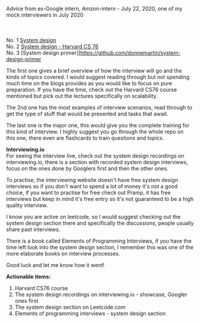 Advice from ex-Google intern, Amzon-intern - July 22, 2020, one of my mock interviewers in July 2020<br>
<br><br><br>
No. 1 [System design](https://github.com/shashank88/system_design)<br>
No. 2 [System design - Harvard CS 76](https://github.com/checkcheckzz/system-design-interview)<br>
No. 3 [System design primer][https://github.com/donnemartin/system-design-primer<br>



The first one gives a brief overview of how the interview will go and the kinds of topics covered. I would suggest reading through but not spending much time on the blogs provides as you would like to focus on pure preparation. If you have the time, check out the Harvard CS76 course mentioned but pick out the lectures specifically on scalability. <br>

The 2nd one has the most examples of interview scenarios, read through to get the type of stuff that would be presented and tasks that await.<br>

The last one is the major one, this would give you the complete training for this kind of interview. I highly suggest you go through the whole repo on this one, there even are flashcards to train questions and topics.<br>

**Interviewing.io** <br>
For seeing the interview live, check out the system design recordings on interviewing.io, there is a section with recorded system design interviews, focus on the ones done by Googlers first and then the other ones.<Br>

To practise, the interviewing website doesn't have free system design interviews so if you don't want to spend a lot of money it's not a good choice, if you want to practise for free check out Pramp, it has free interviews but keep in mind it's free entry so it's not guaranteed to be a high quality interview.<br>

I know you are active on leetcode, so I would suggest checking out the system design section there and specifically the discussions, people usually share past interviews.<br>

There is a book called Elements of Programming Interviews, if you have the time left look into the system design section, I remember this was one of the more elaborate books on interview processes.

Good luck and let me know how it went!<br>

**Actionable items:**<br>
1. Harvard CS76 course<br>
2. The system design recordings on interviewing.io - showcase, Googler ones first<br>
3. The system design section on Leetcode.com<br>
4. Elements of programming interviews - system design section <br>
